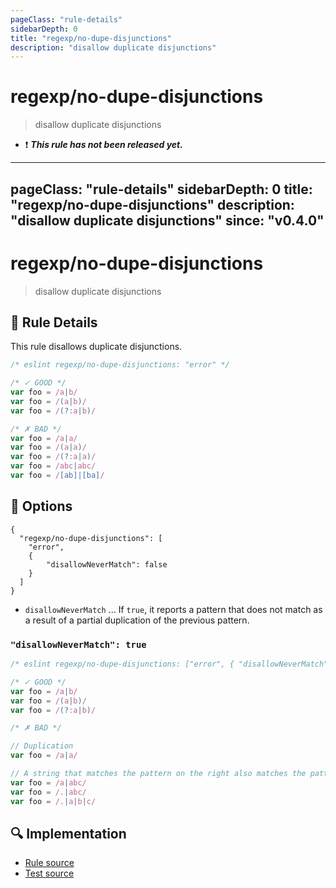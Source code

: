 ```yaml
---
pageClass: "rule-details"
sidebarDepth: 0
title: "regexp/no-dupe-disjunctions"
description: "disallow duplicate disjunctions"
---
```

# regexp/no-dupe-disjunctions

> disallow duplicate disjunctions

- :exclamation: <badge text="This rule has not been released yet." vertical="middle" type="error"> ***This rule has not been released yet.*** </badge>

---
pageClass: "rule-details"
sidebarDepth: 0
title: "regexp/no-dupe-disjunctions"
description: "disallow duplicate disjunctions"
since: "v0.4.0"
---
# regexp/no-dupe-disjunctions

> disallow duplicate disjunctions

## :book: Rule Details

This rule disallows duplicate disjunctions.

<eslint-code-block>

```js
/* eslint regexp/no-dupe-disjunctions: "error" */

/* ✓ GOOD */
var foo = /a|b/
var foo = /(a|b)/
var foo = /(?:a|b)/

/* ✗ BAD */
var foo = /a|a/
var foo = /(a|a)/
var foo = /(?:a|a)/
var foo = /abc|abc/
var foo = /[ab]|[ba]/
```

</eslint-code-block>

## :wrench: Options

```json5
{
  "regexp/no-dupe-disjunctions": [
    "error",
    {
        "disallowNeverMatch": false
    }
  ]
}
```

- `disallowNeverMatch` ... If `true`, it reports a pattern that does not match as a result of a partial duplication of the previous pattern.

### `"disallowNeverMatch": true`

<eslint-code-block>

```js
/* eslint regexp/no-dupe-disjunctions: ["error", { "disallowNeverMatch": true }] */

/* ✓ GOOD */
var foo = /a|b/
var foo = /(a|b)/
var foo = /(?:a|b)/

/* ✗ BAD */

// Duplication
var foo = /a|a/

// A string that matches the pattern on the right also matches the pattern on the left, so it doesn't make sense to process the pattern on the right.
var foo = /a|abc/
var foo = /.|abc/
var foo = /.|a|b|c/
```

</eslint-code-block>

## :mag: Implementation

- [Rule source](https://github.com/ota-meshi/eslint-plugin-regexp/blob/master/lib/rules/no-dupe-disjunctions.ts)
- [Test source](https://github.com/ota-meshi/eslint-plugin-regexp/blob/master/tests/lib/rules/no-dupe-disjunctions.ts)
